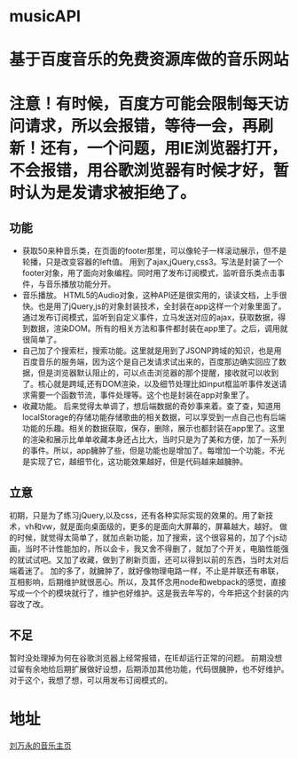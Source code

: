 # musicAPI
# 基于百度音乐的免费资源库做的音乐网站
# 注意！有时候，百度方可能会限制每天访问请求，所以会报错，等待一会，再刷新！还有，一个问题，用IE浏览器打开，不会报错，用谷歌浏览器有时候才好，暂时认为是发请求被拒绝了。
## 功能
- 获取50来种音乐类，在页面的footer那里，可以像轮子一样滚动展示，但不是轮播，只是改变容器的left值。
用到了ajax,jQuery,css3。写法是封装了一个footer对象，用了面向对象编程。同时用了发布订阅模式，监听音乐类点击事件，与音乐播放功能分开。
- 音乐播放。
HTML5的Audio对象，这种API还是很实用的，读读文档，上手很快。也是用了jQuery,js的对象封装技术，全封装在app这样一个对象里面了。通过发布订阅模式，监听到自定义事件，立马发送对应的ajax，获取数据，得到数据，渲染DOM。所有的相关方法和事件都封装在app里了。之后，调用就很简单了。
- 自己加了个搜索栏，搜索功能。这里就是用到了JSONP跨域的知识，也是用百度音乐的服务端，因为这个是自己发请求试出来的，百度那边确实回应了数据，但是浏览器默认阻止的，可以点击浏览器的那个提醒，接收就可以收到了。核心就是跨域,还有DOM渲染，以及细节处理比如input框监听事件发送请求需要一个函数节流，事件处理等。这个也是封装在app对象里了。
- 收藏功能。
后来觉得太单调了，想后端数据的奇妙事来着。查了查，知道用localStorage的存储功能存储歌曲的相关数据，可以享受到一点自己也有后端功能的乐趣。相关的数据获取，保存，删除，展示也都封装在app里了。这里的渲染和展示比单单收藏本身还占比大，当时只是为了美和方便，加了一系列的事件。所以，app臃肿了些，但是功能也是增加了。每增加一个功能，不光是实现了它，越细节化，这功能效果越好，但是代码越来越臃肿。
## 立意
初期，只是为了练习jQuery,以及css，还有各种实际实现的效果的。用了新技术，vh和vw，就是面向桌面级的，更多的是面向大屏幕的，屏幕越大，越好。
做的时候，就觉得太简单了，就加点新功能，加了搜索，这个很容易的，加了个js动画，当时不计性能加的，所以会卡，我又舍不得删了，就加了个开关，电脑性能强的就试试吧。又加了收藏，做到了刷新页面，还可以得到以前的东西，当时太对后端着迷了。
加的多了，就臃肿了，就好像物理电路一样，不止是并联还有串联，互相影响，后期维护就很恶心。所以，及其怀念用node和webpack的感觉，直接写成一个个的模块就行了，维护也好维护。这是我去年写的，今年把这个封装的内容改了改。
## 不足
暂时没处理掉为何在谷歌浏览器上经常报错，在IE却运行正常的问题。
前期没想过留有余地给后期扩展做好设想，后期添加其他功能，代码很臃肿，也不好维护。对于这个，我想了想，可以用发布订阅模式的。
# 地址
[刘万永的音乐主页](https://liuwanyong2017.github.io/musicAPI/music.html)
